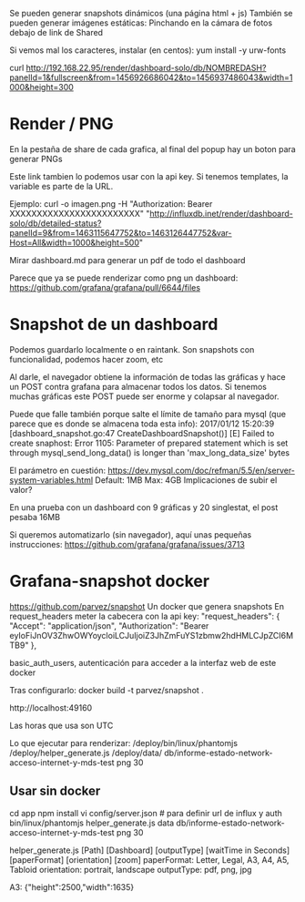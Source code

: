 Se pueden generar snapshots dinámicos (una página html + js)
También se pueden generar imágenes estáticas:
Pinchando en la cámara de fotos debajo de link de Shared

Si vemos mal los caracteres, instalar (en centos):
yum install -y urw-fonts


curl http://192.168.22.95/render/dashboard-solo/db/NOMBREDASH?panelId=1&fullscreen&from=1456926686042&to=1456937486043&width=1000&height=300


# Render / PNG
En la pestaña de share de cada grafica, al final del popup hay un boton para generar PNGs

Este link tambien lo podemos usar con la api key.
Si tenemos templates, la variable es parte de la URL.

Ejemplo:
curl -o imagen.png -H "Authorization: Bearer XXXXXXXXXXXXXXXXXXXXXXXX" "http://influxdb.inet/render/dashboard-solo/db/detailed-status?panelId=9&from=1463115647752&to=1463126447752&var-Host=All&width=1000&height=500"


Mirar dashboard.md para generar un pdf de todo el dashboard


Parece que ya se puede renderizar como png un dashboard:
https://github.com/grafana/grafana/pull/6644/files


# Snapshot de un dashboard
Podemos guardarlo localmente o en raintank.
Son snapshots con funcionalidad, podemos hacer zoom, etc

Al darle, el navegador obtiene la información de todas las gráficas y hace un POST contra grafana para almacenar todos los datos.
Si tenemos muchas gráficas este POST puede ser enorme y colapsar al navegador.

Puede que falle también porque salte el límite de tamaño para mysql (que parece que es donde se almacena toda esta info):
2017/01/12 15:20:39 [dashboard_snapshot.go:47 CreateDashboardSnapshot()] [E] Failed to create snaphost: Error 1105: Parameter of prepared statement which is set through mysql_send_long_data() is longer than 'max_long_data_size' bytes

El parámetro en cuestión: https://dev.mysql.com/doc/refman/5.5/en/server-system-variables.html
Default: 1MB
Max: 4GB
Implicaciones de subir el valor?

En una prueba con un dashboard con 9 gráficas y 20 singlestat, el post pesaba 16MB


Si queremos automatizarlo (sin navegador), aquí unas pequeñas instrucciones: https://github.com/grafana/grafana/issues/3713

# Grafana-snapshot docker
https://github.com/parvez/snapshot
Un docker que genera snapshots
En request_headers meter la cabecera con la api key:
"request_headers": { "Accept": "application/json", "Authorization": "Bearer eyIoFiJnOV3ZhwOWYoycloiLCJuIjoiZ3JhZmFuYS1zbmw2hdHMLCJpZCI6MTB9" },

basic_auth_users, autenticación para acceder a la interfaz web de este docker

Tras configurarlo:
docker build -t parvez/snapshot .


http://localhost:49160

Las horas que usa son UTC

Lo que ejecutar para renderizar:
/deploy/bin/linux/phantomjs /deploy/helper_generate.js /deploy/data/ db/informe-estado-network-acceso-internet-y-mds-test png 30


## Usar sin docker
cd app
npm install
vi config/server.json # para definir url de influx y auth
bin/linux/phantomjs helper_generate.js data db/informe-estado-network-acceso-internet-y-mds-test png 30

helper_generate.js [Path] [Dashboard] [outputType] [waitTime in Seconds] [paperFormat] [orientation] [zoom]
    paperFormat: Letter, Legal, A3, A4, A5, Tabloid
    orientation: portrait, landscape
    outputType: pdf, png, jpg

A3: {"height":2500,"width":1635}

